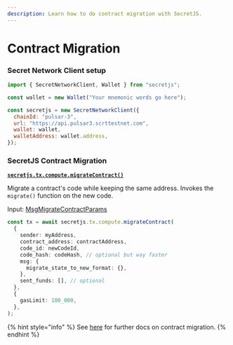 ```yaml
---
description: Learn how to do contract migration with SecretJS.
---
```


# Contract Migration

### Secret Network Client setup

```javascript
import { SecretNetworkClient, Wallet } from "secretjs";

const wallet = new Wallet("Your mnemonic words go here");

const secretjs = new SecretNetworkClient({
  chainId: "pulsar-3",
  url: "https://api.pulsar3.scrttestnet.com",
  wallet: wallet,
  walletAddress: wallet.address,
});
```

### SecretJS Contract Migration

[**`secretjs.tx.compute.migrateContract()`**](https://secretjs.scrt.network/#secretjstxcomputemigratecontract)

Migrate a contract's code while keeping the same address. Invokes the `migrate()` function on the new code.

Input: [MsgMigrateContractParams](https://secretjs.scrt.network/interfaces/MsgMigrateContractParams)

```ts
const tx = await secretjs.tx.compute.migrateContract(
  {
    sender: myAddress,
    contract_address: contractAddress,
    code_id: newCodeId,
    code_hash: codeHash, // optional but way faster
    msg: {
      migrate_state_to_new_format: {},
    },
    sent_funds: [], // optional
  },
  {
    gasLimit: 100_000,
  },
);
```

{% hint style="info" %}
See [here](https://docs.scrt.network/secret-network-documentation/development/development-concepts/contract-migration/native-from-v1.11) for further docs on contract migration.&#x20;
{% endhint %}

